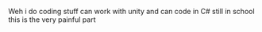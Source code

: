 Weh
i do coding stuff
can work with unity and can code in C#
still in school this is the very painful part
